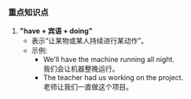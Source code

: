 ### 重点知识点

1. **"have + 宾语 + doing"**  
   - 表示“让某物或某人持续进行某动作”。  
   - 示例:  
     - We'll have the machine running all night.  
       我们会让机器整晚运行。  
     - The teacher had us working on the project.  
       老师让我们一直做这个项目。  